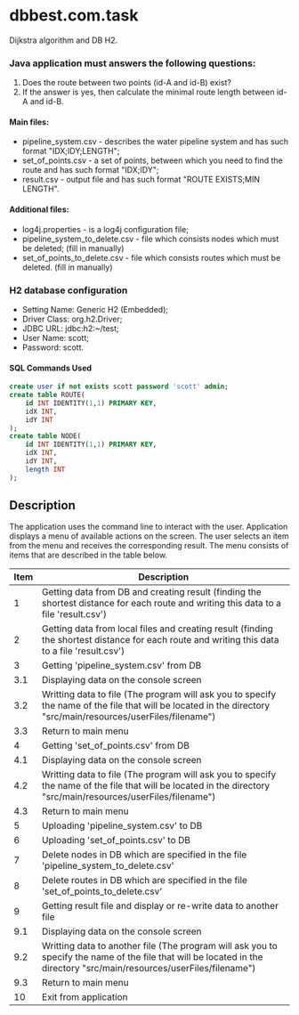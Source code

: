 # dbbest.com.task
Dijkstra algorithm and DB H2.

### Java application must answers the following questions: 
1) Does the route between two points (id-A and id-B) exist?
2) If the answer is yes, then calculate the minimal route length between id-A and id-B. 

#### Main files: 
- pipeline_system.csv - describes the water pipeline system and has such format "IDX;IDY;LENGTH";
- set_of_points.csv -  a set of points, between which you need to find the route and has such format "IDX;IDY";
- result.csv - output file and has such format "ROUTE EXISTS;MIN LENGTH".

#### Additional files:
- log4j.properties - is a log4j configuration file;
- pipeline_system_to_delete.csv - file which consists nodes which must be deleted; (fill in manually)
- set_of_points_to_delete.csv - file which consists routes which must be deleted. (fill in manually)

### H2 database configuration

- Setting Name: Generic H2 (Embedded);
- Driver Class: org.h2.Driver;
- JDBC URL: jdbc:h2:~/test;
- User Name: scott;
- Password: scott.

#### SQL Commands Used

```SQL 
create user if not exists scott password 'scott' admin;
create table ROUTE(
    id INT IDENTITY(1,1) PRIMARY KEY,
    idX INT,
    idY INT
);
create table NODE(
    id INT IDENTITY(1,1) PRIMARY KEY,
    idX INT,
    idY INT,
    length INT
);
```

## Description
The application uses the command line to interact with the user. Application displays a menu of available actions on the screen. The user selects an item from the menu and receives the corresponding result. The menu consists of items that are described in the table below.

Item         | Description
-------------|------------
1  | Getting data from DB and creating result (finding the shortest distance for each route and writing this data to a file 'result.csv')
2  | Getting data from local files and creating result (finding the shortest distance for each route and writing this data to a file 'result.csv')
3  | Getting 'pipeline_system.csv' from DB
3.1| Displaying data on the console screen
3.2| Writting data to file (The program will ask you to specify the name of the file that will be located in the directory "src/main/resources/userFiles/filename")
3.3| Return to main menu
4  | Getting 'set_of_points.csv' from DB
4.1| Displaying data on the console screen
4.2| Writting data to file (The program will ask you to specify the name of the file that will be located in the directory "src/main/resources/userFiles/filename")
4.3| Return to main menu
5  | Uploading 'pipeline_system.csv' to DB
6  | Uploading 'set_of_points.csv' to DB
7  | Delete nodes in DB which are specified in the file 'pipeline_system_to_delete.csv'
8  | Delete routes in DB which are specified in the file 'set_of_points_to_delete.csv'
9  | Getting result file and display or re-write data to another file
9.1| Displaying data on the console screen
9.2| Writting data to another file (The program will ask you to specify the name of the file that will be located in the directory "src/main/resources/userFiles/filename")
9.3| Return to main menu
10 | Exit from application



